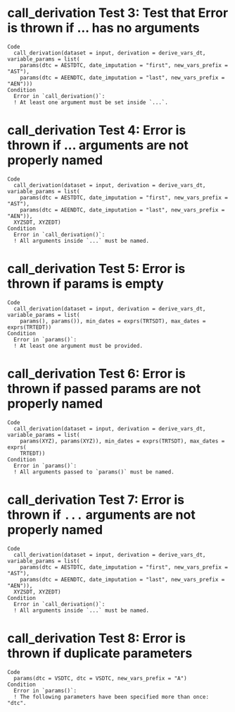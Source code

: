 # call_derivation Test 3: Test that Error is thrown if ... has no arguments

    Code
      call_derivation(dataset = input, derivation = derive_vars_dt, variable_params = list(
        params(dtc = AESTDTC, date_imputation = "first", new_vars_prefix = "AST"),
        params(dtc = AEENDTC, date_imputation = "last", new_vars_prefix = "AEN")))
    Condition
      Error in `call_derivation()`:
      ! At least one argument must be set inside `...`.

# call_derivation Test 4: Error is thrown if ... arguments are not properly named

    Code
      call_derivation(dataset = input, derivation = derive_vars_dt, variable_params = list(
        params(dtc = AESTDTC, date_imputation = "first", new_vars_prefix = "AST"),
        params(dtc = AEENDTC, date_imputation = "last", new_vars_prefix = "AEN")),
      XYZSDT, XYZEDT)
    Condition
      Error in `call_derivation()`:
      ! All arguments inside `...` must be named.

# call_derivation Test 5: Error is thrown if params is empty

    Code
      call_derivation(dataset = input, derivation = derive_vars_dt, variable_params = list(
        params(), params()), min_dates = exprs(TRTSDT), max_dates = exprs(TRTEDT))
    Condition
      Error in `params()`:
      ! At least one argument must be provided.

# call_derivation Test 6: Error is thrown if passed params are not properly named

    Code
      call_derivation(dataset = input, derivation = derive_vars_dt, variable_params = list(
        params(XYZ), params(XYZ)), min_dates = exprs(TRTSDT), max_dates = exprs(
        TRTEDT))
    Condition
      Error in `params()`:
      ! All arguments passed to `params()` must be named.

# call_derivation Test 7: Error is thrown if `...` arguments are not properly named

    Code
      call_derivation(dataset = input, derivation = derive_vars_dt, variable_params = list(
        params(dtc = AESTDTC, date_imputation = "first", new_vars_prefix = "AST"),
        params(dtc = AEENDTC, date_imputation = "last", new_vars_prefix = "AEN")),
      XYZSDT, XYZEDT)
    Condition
      Error in `call_derivation()`:
      ! All arguments inside `...` must be named.

# call_derivation Test 8: Error is thrown if duplicate parameters

    Code
      params(dtc = VSDTC, dtc = VSDTC, new_vars_prefix = "A")
    Condition
      Error in `params()`:
      ! The following parameters have been specified more than once: "dtc".

